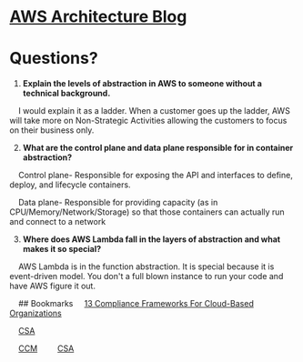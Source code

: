 # [AWS Architecture Blog](https://aws.amazon.com/blogs/architecture/compute-abstractions-on-aws-a-visual-story/)


# Questions?


1. **Explain the levels of abstraction in AWS to someone without a technical background.**


    I would explain it as a ladder. When a customer goes up the ladder, AWS will take more on Non-Strategic Activities allowing the customers to focus on their business only.


2. **What are the control plane and data plane responsible for in container abstraction?**


    Control plane- Responsible for exposing the API and interfaces to define, deploy, and lifecycle containers.


    Data plane- Responsible for providing capacity (as in CPU/Memory/Network/Storage) so that those containers can actually run and connect to a network


3. **Where does AWS Lambda fall in the layers of abstraction and what makes it so special?**


    AWS Lambda is in the function abstraction. It is special because it is event-driven model. You don't a full blown instance to run your code and have AWS figure it out.


    ## Bookmarks
    [13 Compliance Frameworks For Cloud-Based Organizations](https://www.horangi.com/blog/13-compliance-frameworks-for-cloud-based-organizations)


    [CSA](https://cloudsecurityalliance.org/)


    [CCM](https://cloudsecurityalliance.org/research/cloud-controls-matrix/)
   
    [CSA](https://cloudsecurityalliance.org/research/guidance/)